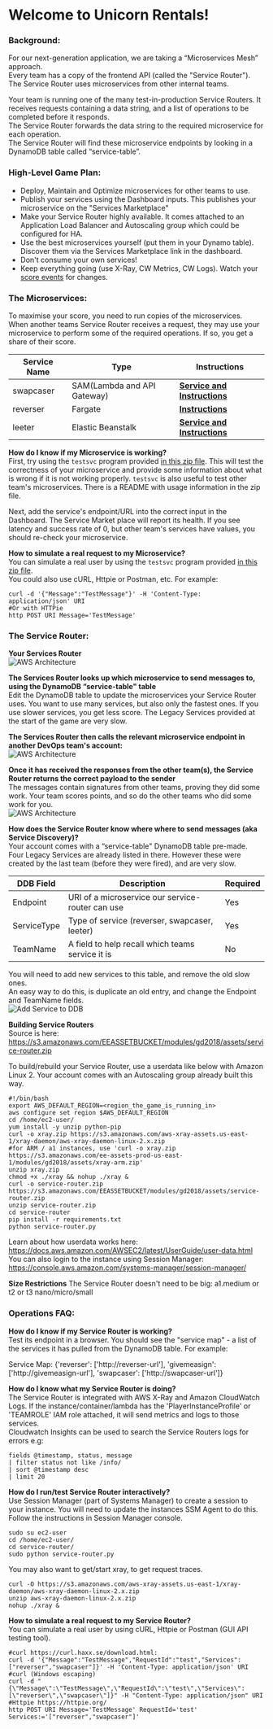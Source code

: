 # Welcome to Unicorn Rentals!

### Background:

For our next-generation application, we are taking a “Microservices Mesh” approach.  
Every team has a copy of the frontend API (called the "Service Router"). The Service Router uses microservices from other internal teams.

Your team is running one of the many test-in-production Service Routers. It receives requests containing a data string, and a list of operations to be completed before it responds.  
The Service Router forwards the data string to the required microservice for each operation.  
The Service Router will find these microservice endpoints by looking in a DynamoDB table called “service-table”.  

### High-Level Game Plan:

* Deploy, Maintain and Optimize microservices for other teams to use. 
* Publish your services using the Dashboard inputs. This publishes your microservice on the "Services Marketplace"  
* Make your Service Router highly available. It comes attached to an Application Load Balancer and Autoscaling group which could be configured for HA.  
* Use the best microservices yourself (put them in your Dynamo table). Discover them via the Services Marketplace link in the dashboard.
* Don't consume your own services!  
* Keep everything going (use X-Ray, CW Metrics, CW Logs). Watch your [score events](https://dashboard.eventengine.run/score-events) for changes.  

### The Microservices: 

To maximise your score, you need to run copies of the microservices.  
When another teams Service Router receives a request, they may use your microservice to perform some of the required operations. If so, you get a share of their score.  

| Service Name  |Type       | Instructions                                           |
| ------------- |-----------| ------------------------------------------------------ |
| swapcaser     |SAM(Lambda and API Gateway) | [__Service and Instructions__](https://s3.amazonaws.com/EEASSETBUCKET/modules/gd2018/assets/swapcaser.zip)    |
| reverser      |Fargate    | [__Instructions__](https://s3.amazonaws.com/EEASSETBUCKET/modules/gd2018/assets/reverser-readme.txt)          |
| leeter        |Elastic Beanstalk | [__Service and Instructions__](https://s3.amazonaws.com/EEASSETBUCKET/modules/gd2018/assets/leeter.zip)       | 


__How do I know if my Microservice is working?__  
First, try using the `testsvc` program provided [in this zip file](https://s3.amazonaws.com/EEASSETBUCKET/modules/gd2018/assets/testsvc.zip). This will test the correctness of your microservice and provide some information about what is wrong if it is not working properly. `testsvc` is also useful to test other team's microservices. There is a README with usage information in the zip file.

Next, add the service's endpoint/URL into the correct input in the Dashboard. The Service Market place will report its health.  If you see latency and success rate of 0, but other team's services have values, you should re-check your microservice.   

__How to simulate a real request to my Microservice?__  
You can simulate a real user by using the `testsvc` program provided [in this zip file](https://s3.amazonaws.com/EEASSETBUCKET/modules/gd2018/assets/testsvc.zip).  
You could also use cURL, Httpie or Postman, etc. For example:
```
curl -d '{"Message":"TestMessage"}' -H 'Content-Type: application/json' URI
#Or with HTTPie
http POST URI Message='TestMessage'
```


### The Service Router:
__Your Services Router__   
![AWS Architecture](assets/1.png)

__The Services Router looks up which microservice to send messages to, using the DynamoDB “service-table" table__   
Edit the DynamoDB table to update the microservices your Service Router uses. You want to use many services, but also only the fastest ones. If you use slower services, you get less score. The Legacy Services provided at the start of the game are very slow.  

__The Services Router then calls the relevant microservice endpoint in another DevOps team's account:__   
![AWS Architecture](assets/2.png)

__Once it has received the responses from the other team(s), the Service Router returns the correct payload to the sender__   
The messages contain signatures from other teams, proving they did some work. Your team scores points, and so do the other teams who did some work for you.  
![AWS Architecture](assets/3.png)

__How does the Service Router know where where to send messages (aka Service Discovery)?__  
Your account comes with a “service-table" DynamoDB table pre-made. Four Legacy Services are already listed in there.   However these were created by the last team (before they were fired), and are very slow.   

| DDB Field     | Description                                            | Required |
| ------------- | ------------------------------------------------------ |----------|
| Endpoint      | URI of a microservice our service-router can use       | Yes      |
| ServiceType   | Type of service (reverser, swapcaser, leeter)           | Yes      |
| TeamName      | A field to help recall which teams service it is       | No       |

You will need to add new services to this table, and remove the old slow ones.  
An easy way to do this, is duplicate an old entry, and change the Endpoint and TeamName fields.  
![Add Service to DDB](assets/4.png)

__Building Service Routers__  
Source is here:  
https://s3.amazonaws.com/EEASSETBUCKET/modules/gd2018/assets/service-router.zip

To build/rebuild your Service Router, use a userdata like below with Amazon Linux 2. Your account comes with an Autoscaling group already built this way.  
```
#!/bin/bash
export AWS_DEFAULT_REGION=<region_the_game_is_running_in>
aws configure set region $AWS_DEFAULT_REGION
cd /home/ec2-user/
yum install -y unzip python-pip
curl -o xray.zip https://s3.amazonaws.com/aws-xray-assets.us-east-1/xray-daemon/aws-xray-daemon-linux-2.x.zip
#for ARM / a1 instances, use 'curl -o xray.zip https://s3.amazonaws.com/ee-assets-prod-us-east-1/modules/gd2018/assets/xray-arm.zip'
unzip xray.zip
chmod +x ./xray && nohup ./xray &
curl -o service-router.zip https://s3.amazonaws.com/EEASSETBUCKET/modules/gd2018/assets/service-router.zip
unzip service-router.zip
cd service-router
pip install -r requirements.txt
python service-router.py
```
Learn about how userdata works here: https://docs.aws.amazon.com/AWSEC2/latest/UserGuide/user-data.html  
You can also login to the instance using Session Manager:  https://console.aws.amazon.com/systems-manager/session-manager/  

__Size Restrictions__
The Service Router doesn't need to be big: a1.medium or t2 or t3 nano/micro/small


### Operations FAQ:

__How do I know if my Service Router is working?__  
Test its endpoint in a browser. You should see the "service map" - a list of the services it has pulled from the DynamoDB table. For example:

Service Map: {'reverser': ['http://reverser-url'], 'givemeasign': ['http://givemeasign-url'], 'swapcaser': ['http://swapcaser-url']}

__How do I know what my Service Router is doing?__  
The Service Router is integrated with AWS X-Ray and Amazon CloudWatch Logs. If the instance/container/lambda has the 'PlayerInstanceProfile' or 'TEAMROLE' IAM role attached, it will send metrics and logs to those services.  
Cloudwatch Insights can be used to search the Service Routers logs for errors e.g:  
```
fields @timestamp, status, message
| filter status not like /info/
| sort @timestamp desc
| limit 20
```

__How do I run/test Service Router interactively?__   
Use Session Manager (part of Systems Manager) to create a session to your instance. You will need to update the instances SSM Agent to do this. Follow the instructions in Session Manager console.  
```
sudo su ec2-user
cd /home/ec2-user/
cd service-router/
sudo python service-router.py 
```  
You may also want to get/start xray, to get request traces.  
```
curl -O https://s3.amazonaws.com/aws-xray-assets.us-east-1/xray-daemon/aws-xray-daemon-linux-2.x.zip
unzip aws-xray-daemon-linux-2.x.zip
nohup ./xray &
```

__How to simulate a real request to my Service Router?__  
You can simulate a real user by using cURL, Httpie or Postman (GUI API testing tool).  
```
#curl https://curl.haxx.se/download.html: 
curl -d '{"Message":"TestMessage","RequestId":"test","Services":["reverser","swapcaser"]}' -H 'Content-Type: application/json' URI
#curl (Windows escaping)
curl -d "{\"Message\":\"TestMessage\",\"RequestId\":\"test\",\"Services\":[\"reverser\",\"swapcaser\"]}" -H "Content-Type: application/json" URI
#Httpie https://httpie.org/
http POST URI Message='TestMessage' RequestId='test' Services:='["reverser","swapcaser"]'
```
